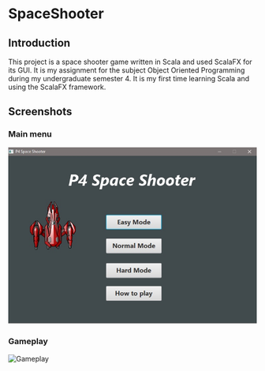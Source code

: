 # SpaceShooter
## Introduction
This project is a space shooter game written in Scala and used ScalaFX for its GUI. It is my assignment for the subject Object Oriented Programming during my undergraduate semester 4. It is my first time learning Scala and using the ScalaFX framework.

## Screenshots
### Main menu
![Main menu](https://github.com/ginsan95/SpaceShooter/blob/master/demo/screenshots/screenshot%201.jpg?raw=true)

### Gameplay
![Gameplay](https://github.com/ginsan95/SpaceShooter/blob/master/demo/screenshots/screenshot%202.gif?raw=true)
